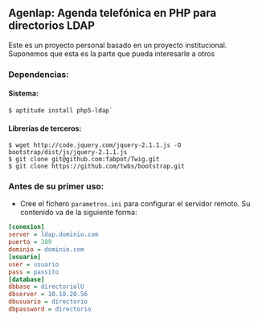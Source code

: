 ## Agenlap: Agenda telefónica en PHP para directorios LDAP

Este es un proyecto personal basado en un proyecto institucional. 
Suponemos que esta es la parte que pueda interesarle a otros

### Dependencias: 
#### Sistema:
    $ aptitude install php5-ldap`
#### Librerías de terceros:
    $ wget http://code.jquery.com/jquery-2.1.1.js -O  bootstrap/dist/js/jquery-2.1.1.js
    $ git clone git@github.com:fabpot/Twig.git
    $ git clone https://github.com/twbs/bootstrap.git
### Antes de su primer uso:
* Cree el fichero `parametros.ini` para configurar el servidor remoto. Su contenido va de la siguiente forma:
```ini
[conexion]
server = ldap.dominio.com
puerto = 389
dominio = dominio.com
[usuario]
user = usuario
pass = passito
[database]
dbbase = directoriolU
dbserver = 10.10.20.56
dbusuario = directorio
dbpassword = directorio 
```

